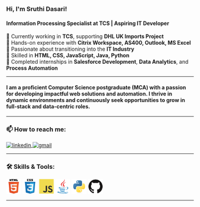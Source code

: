 ### Hi, I'm Sruthi Dasari! 
#### **Information Processing Specialist at TCS | Aspiring IT Developer**

🔹 Currently working in **TCS**, supporting **DHL UK Imports Project**  
🔹 Hands-on experience with **Citrix Workspace, AS400, Outlook, MS Excel**  
🔹 Passionate about transitioning into the **IT Industry**  
🔹 Skilled in **HTML, CSS, JavaScript, Java, Python**  
🔹 Completed internships in **Salesforce Development**, **Data Analytics**, and **Process Automation**

---

<h4>I am a proficient Computer Science postgraduate (MCA) with a passion for developing impactful web solutions and automation. I thrive in dynamic environments and continuously seek opportunities to grow in full-stack and data-centric roles.</h4>

---

<h3 align="left">📫 How to reach me:</h3>

<p align="left">
  <a href="https://www.linkedin.com/in/sruthidasari1257/" target="_blank">
    <img align="center" src="https://raw.githubusercontent.com/rahuldkjain/github-profile-readme-generator/master/src/images/icons/Social/linked-in-alt.svg" alt="linkedin" height="30" width="40" />
  </a>
  <a href="mailto:sruthidasari1257@gmail.com" target="_blank">
    <img align="center" src="https://cdn-icons-png.flaticon.com/512/732/732200.png" alt="gmail" height="30" width="40" />
  </a>
</p>

---

<h3 align="left">🛠️ Skills & Tools:</h3>

<p align="left">
  <img src="https://raw.githubusercontent.com/devicons/devicon/master/icons/html5/html5-original-wordmark.svg" alt="HTML" width="40" height="40"/>
  <img src="https://raw.githubusercontent.com/devicons/devicon/master/icons/css3/css3-original-wordmark.svg" alt="CSS" width="40" height="40"/>
  <img src="https://raw.githubusercontent.com/devicons/devicon/master/icons/javascript/javascript-original.svg" alt="JavaScript" width="40" height="40"/>
  <img src="https://raw.githubusercontent.com/devicons/devicon/master/icons/java/java-original.svg" alt="Java" width="40" height="40"/>
  <img src="https://raw.githubusercontent.com/devicons/devicon/master/icons/python/python-original.svg" alt="Python" width="40" height="40"/>
  <img src="https://raw.githubusercontent.com/devicons/devicon/master/icons/github/github-original.svg" alt="GitHub" width="40" height="40"/>
</p>

---


